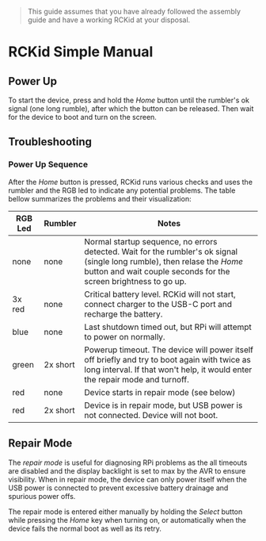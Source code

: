 > This guide assumes that you have already followed the assembly guide and have a working RCKid at your disposal. 

# RCKid Simple Manual


## Power Up 

To start the device, press and hold the _Home_ button until the rumbler's ok signal (one long rumble), after which the button can be released. Then wait for the device to boot and turn on the screen. 




## Troubleshooting

### Power Up Sequence

After the _Home_ button is pressed, RCKid runs various checks and uses the rumbler and the RGB led to indicate any potential problems. The table bellow summarizes the problems and their visualization: 

RGB Led    | Rumbler   | Notes
-----------|-----------|--------
none       | none      | Normal startup sequence, no errors detected. Wait for the rumbler's ok signal (single long rumble), then relase the _Home_ button and wait couple seconds for the screen brightness to go up. 
3x red     | none      | Critical battery level. RCKid will not start, connect charger to the USB-C port and recharge the battery. 
blue       | none      | Last shutdown timed out, but RPi will attempt to power on normally.
green      | 2x short  | Powerup timeout. The device will power itself off briefly and try to boot again with twice as long interval. If that won't help, it would enter the repair mode and turnoff.
red        | none      | Device starts in repair mode (see below)
red        | 2x short  | Device is in repair mode, but USB power is not connected. Device will not boot. 

## Repair Mode

The _repair mode_ is useful for diagnosing RPi problems as the all timeouts are disabled and the display backlight is set to max by the AVR to ensure visibility. When in repair mode, the device can only power itself when the USB power is connected to prevent excessive battery drainage and spurious power offs. 

The repair mode is entered either manually by holding the _Select_ button while pressing the _Home_ key when turning on, or automatically when the device fails the normal boot as well as its retry. 
